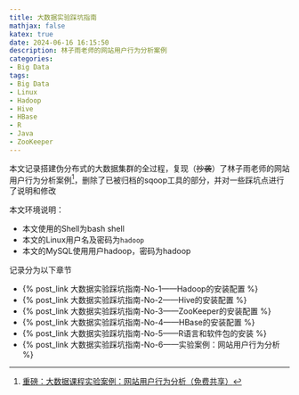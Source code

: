 ```yaml
---
title: 大数据实验踩坑指南
mathjax: false
katex: true
date: 2024-06-16 16:15:50
description: 林子雨老师的网站用户行为分析案例
categories:
- Big Data
tags:
- Big Data
- Linux
- Hadoop
- Hive
- HBase
- R
- Java
- ZooKeeper
---
```



本文记录搭建伪分布式的大数据集群的全过程，复现（~~抄袭~~）了林子雨老师的网站用户行为分析案例[^1]，删除了已被归档的sqoop工具的部分，并对一些踩坑点进行了说明和修改

[^1]: [重磅：大数据课程实验案例：网站用户行为分析（免费共享）](https://dblab.xmu.edu.cn/post/7499/)

本文环境说明：
- 本文使用的Shell为bash shell
- 本文的Linux用户名及密码为`hadoop`
- 本文的MySQL使用用户hadoop，密码为hadoop

记录分为以下章节
- {% post_link 大数据实验踩坑指南-No-1——Hadoop的安装配置 %}
- {% post_link 大数据实验踩坑指南-No-2——Hive的安装配置 %}
- {% post_link 大数据实验踩坑指南-No-3——ZooKeeper的安装配置 %}
- {% post_link 大数据实验踩坑指南-No-4——HBase的安装配置 %}
- {% post_link 大数据实验踩坑指南-No-5——R语言和软件包的安装 %}
- {% post_link 大数据实验踩坑指南-No-6——实验案例：网站用户行为分析 %}
